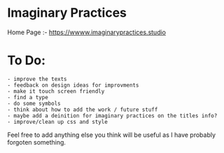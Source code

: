 # Imaginary Practices

Home Page :- https://wwww.imaginarypractices.studio

 # To Do:
    - improve the texts
    - feedback on design ideas for improvments
    - make it touch screen friendly
    - find a type
    - do some symbols
    - think about how to add the work / future stuff
    - maybe add a deinition for imaginary practices on the titles info?
    - improve/clean up css and style

Feel free to add anything else you think will be useful as I have probably forgoten something.


